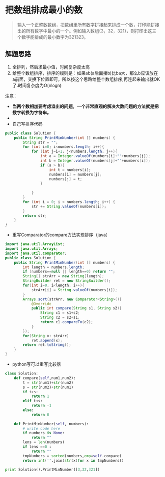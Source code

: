 # 把数组排成最小的数
> 输入一个正整数数组，把数组里所有数字拼接起来排成一个数，打印能拼接出的所有数字中最小的一个。例如输入数组{3，32，321}，则打印出这三个数字能排成的最小数字为321323。

## 解题思路
1. 全排列，然后求最小值，时间复杂度太高
2. 给整个数组排序，排序的规则是：如果ab(a后面接b)比ba大，那么b应该放在a前面，交换下位置即可。所以按这个思路给整个数组排序,再连起来输出就OK了.时间复杂度为O(nlogn)

注意：
- **当两个数相加要考虑溢出的问题，一个非常直观的解决大数问题的方法就是把数字转换为字符串。**
- 
- 自己写排序代码
```java
public class Solution {
    public String PrintMinNumber(int [] numbers) {
        String str = "";
        for (int i=0; i<numbers.length; i++){
            for (int j=i+1; j<numbers.length; j++){
                int a = Integer.valueOf(numbers[i]+""+numbers[j]);
                int b = Integer.valueOf(numbers[j]+""+numbers[i]);
                if (a > b){
                    int t = numbers[i];
                    numbers[i] = numbers[j];
                    numbers[j] = t;
                }
                 
            }
        }
        for (int i = 0; i < numbers.length; i++) {
            str += String.valueOf(numbers[i]);
        }
        return str;
    }
}
```

- 重写Comparator的compare方法实现排序（java）

```java
import java.util.ArrayList;
import java.util.Arrays;
import java.util.Comparator;
public class Solution {
    public String PrintMinNumber(int [] numbers) {
        int length = numbers.length;
		if (numbers==null || length==0) return "";
        String[] strArr = new String[length];
        StringBuilder ret = new StringBuilder();
        for(int i=0; i<length; i++){
            strArr[i] = String.valueOf(numbers[i]);
        }
        Arrays.sort(strArr, new Comparator<String>(){
            @Override
            public int compare(String s1, String s2){
                String c1 = s1+s2;
                String c2 = s2+s1;
                return c1.compareTo(c2);
            }
        });
        for(String x: strArr)
            ret.append(x);
        return ret.toString();
    }
}
```

- python写可以重写比较器
```python
class Solution:
    def compare(self,num1,num2):
        t = str(num1)+str(num2)
        s = str(num2)+str(num1)
        if t>s:
            return 1
        elif t<s:
            return -1
        else:
            return 0
 
    def PrintMinNumber(self, numbers):
        # write code here
        if numbers is None:
            return ""
        lens = len(numbers)
        if lens ==0 :
            return ""
        tmpNumbers = sorted(numbers,cmp=self.compare)
        return int(''.join(str(x)for x in tmpNumbers))
 
print Solution().PrintMinNumber([3,32,321])
```